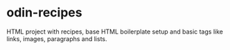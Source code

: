 # odin-recipes
HTML project with recipes, base HTML boilerplate setup and basic tags like links, images, paragraphs and lists.